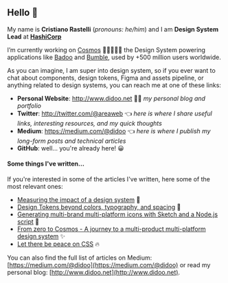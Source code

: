 <!-- **didoo/didoo** is a special repository containing the `README.md` (this file) that appears on your GitHub profile. -->
## Hello 👋

My name is **Cristiano Rastelli** (*pronouns: he/him*) and I am **Design System Lead** at **[HashiCorp](https://www.hashicorp.com/)**

I’m currently working on [Cosmos](https://medium.com/bumble-tech/from-zero-to-cosmos-part-1-2d080fe35bf2) 🚀👩‍🚀👨‍🚀 the Design System powering applications like [Badoo](https://badoo.com) and [Bumble](https://bumble.com), used by +500 million users worldwide.

As you can imagine, I am super into design system, so if you ever want to chat about components, design tokens, Figma and assets pipeline, or anything related to design systems, you can reach me at one of these links:
* **Personal Website**: http://www.didoo.net 👨‍💻 _my personal blog and portfolio_
* **Twitter**: http://twitter.com/@areaweb  👈  _here is where I share useful links, interesting resources, and my quick thoughts_
* **Medium**: https://medium.com/@didoo  👈  _here is where I publish my long-form posts and technical articles_
* **GitHub**: well... you're already here! 😀

#### Some things I've written...

If you're interested in some of the articles I've written, here some of the most relevant ones:

* [Measuring the impact of a design system](https://medium.com/@didoo/measuring-the-impact-of-a-design-system-7f925af090f7) 🔬
* [Design Tokens beyond colors, typography, and spacing](https://medium.com/bumble-tech/design-tokens-beyond-colors-typography-and-spacing-ad7c98f4f228) 💅
* [Generating multi-brand multi-platform icons with Sketch and a Node.js script](https://medium.com/bumble-tech/generating-multi-brand-multi-platform-icons-with-sketch-and-a-node-js-script-part1-82f438c7e16c) 🔮
* [From zero to Cosmos - A journey to a multi-product multi-platform design system](https://medium.com/bumble-tech/from-zero-to-cosmos-part-1-2d080fe35bf2) ✨
* [Let there be peace on CSS](https://medium.com/@didoo/let-there-be-peace-on-css-8b26829f1be0) 🔥

You can also find the full list of articles on Medium: [https://medium.com/@didoo](https://medium.com/@didoo) or read my personal blog: [http://www.didoo.net](http://www.didoo.net).
